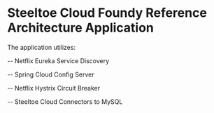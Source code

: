 # Steeltoe Cloud Foundy Reference Architecture Application

The application utilizes:
 
-- Netflix Eureka Service Discovery

-- Spring Cloud Config Server

-- Netflix Hystrix Circuit Breaker

-- Steeltoe Cloud Connectors to MySQL
